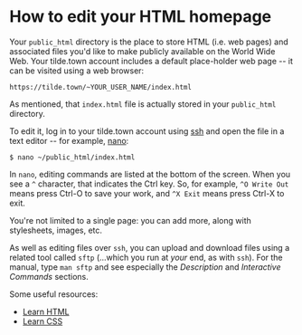# How to edit your HTML homepage

Your `public_html` directory is the place to store HTML (i.e. web pages) and associated files you'd like to make publicly available on the World Wide Web. Your tilde.town account includes a default place-holder web page -- it can be visited using a web browser:

`https://tilde.town/~YOUR_USER_NAME/index.html`

As mentioned, that `index.html` file is actually stored in your `public_html` directory.

To edit it, log in to your tilde.town account using [ssh](https://tilde.town/wiki/getting-started/ssh.html) and open the file in a text editor -- for example, [nano](https://tilde.town/wiki/learn/editors/nano.html):

```
$ nano ~/public_html/index.html
```

In `nano`, editing commands are listed at the bottom of the screen. When you see a `^` character, that indicates the Ctrl key. So, for example, `^O Write Out` means press Ctrl-O to save your work, and `^X Exit` means press Ctrl-X to exit.

You're not limited to a single page: you can add more, along with stylesheets, images, etc.

As well as editing files over `ssh`, you can upload and download files using a related tool called `sftp` (...which you run at _your_ end, as with `ssh`). For the manual, type `man sftp` and see especially the _Description_ and _Interactive Commands_ sections.

Some useful resources:

* [Learn HTML](https://www.w3schools.com/)
* [Learn CSS](https://www.w3schools.com/css/default.asp)


